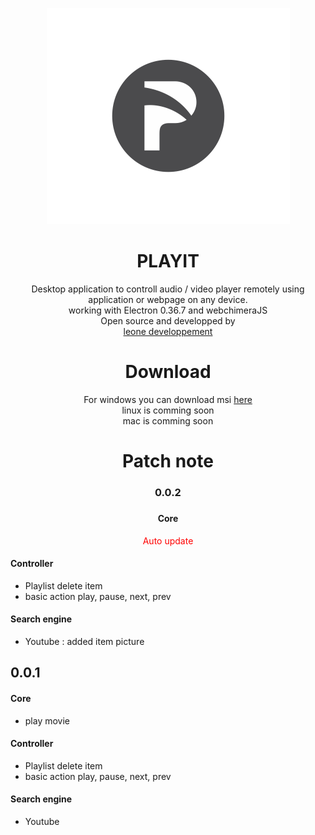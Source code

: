
<p align="center"><img src="https://raw.githubusercontent.com/leon3s/playIT/master/app/public/img/icon.png"></img></p>


<h1 align="center"> PLAYIT </h1> 

<p align="center">Desktop application to controll audio / video player remotely using application or webpage on any device.

</br>
working with Electron 0.36.7 and webchimeraJS
</br>
Open source and developped by </br> <a href="http://leone-dev.com/"> leone developpement </a><p>

<h1 align="center"> Download </h1>

<p align="center"> For windows you can download msi <a href="http://leone-dev.com/playit"> here </a> </br>
 linux is comming soon </br>
 mac is comming soon </p>

<h1 align="center"> Patch note </h1>

<h3 align="center"> 0.0.2 <h3>

<h4 align="center"> Core </h4>

<p align="center" style="color:red">
		Auto update
</p>

#### Controller

* Playlist delete item
* basic action play, pause, next, prev

#### Search engine

* Youtube : added item picture

## 0.0.1

#### Core

* play movie

#### Controller

* Playlist delete item
* basic action play, pause, next, prev

#### Search engine

* Youtube